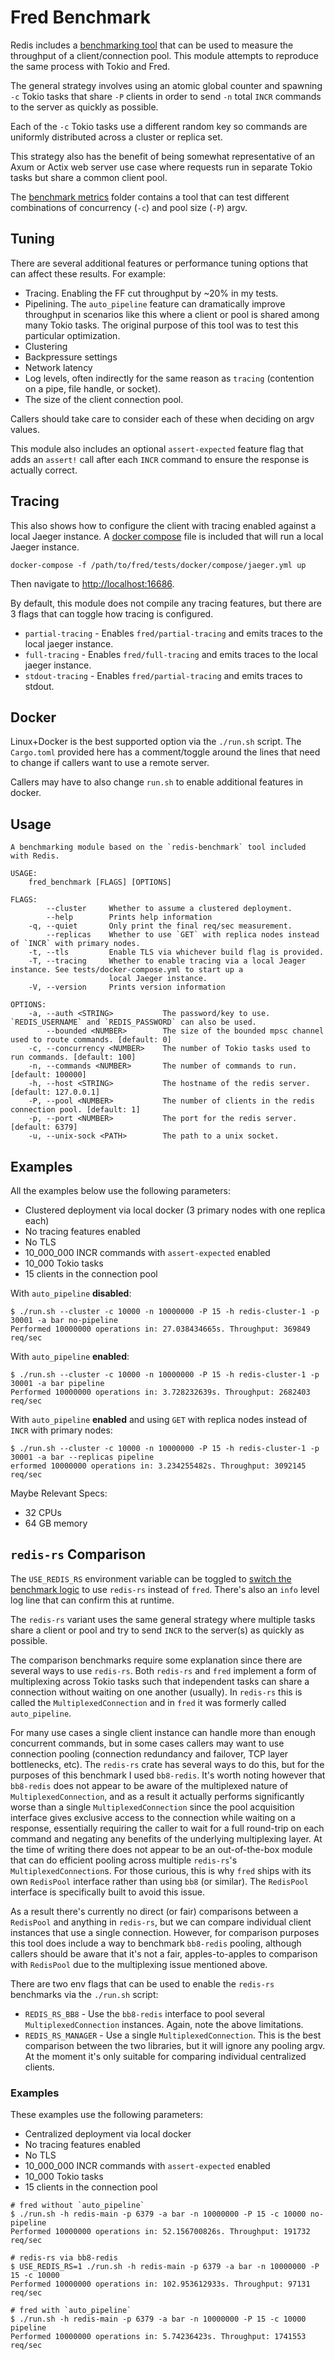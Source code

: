 Fred Benchmark
==============

Redis includes a [benchmarking tool](https://redis.io/docs/management/optimization/benchmarks/) that can be used to
measure the throughput of a client/connection pool. This module attempts to reproduce the same process with Tokio and
Fred.

The general strategy involves using an atomic global counter and spawning `-c` Tokio tasks that share `-P` clients in
order to send `-n` total `INCR` commands to the server as quickly as possible.

Each of the `-c` Tokio tasks use a different random key so commands are uniformly distributed across a cluster or
replica set.

This strategy also has the benefit of being somewhat representative of an Axum or Actix web server use case where
requests run in separate Tokio tasks but share a common client pool.

The [benchmark metrics](../benchmark_metrics) folder contains a tool that can test different combinations of
concurrency (`-c`) and pool size (`-P`) argv.

## Tuning

There are several additional features or performance tuning options that can affect these results. For example:

* Tracing. Enabling the FF cut throughput by ~20% in my tests.
* Pipelining. The `auto_pipeline` feature can dramatically improve throughput in scenarios like this where a client or
  pool is shared among many Tokio tasks. The original purpose of this tool was to test this particular optimization.
* Clustering
* Backpressure settings
* Network latency
* Log levels, often indirectly for the same reason as `tracing` (contention on a pipe, file handle, or socket).
* The size of the client connection pool.

Callers should take care to consider each of these when deciding on argv values.

This module also includes an optional `assert-expected` feature flag that adds an `assert!` call after each `INCR`
command to ensure the response is actually correct.

## Tracing

This also shows how to configure the client with tracing enabled against a local Jaeger instance.
A [docker compose](../../tests/docker/compose/jaeger.yml) file is included that will run a local Jaeger instance.

```
docker-compose -f /path/to/fred/tests/docker/compose/jaeger.yml up
```

Then navigate to <http://localhost:16686>.

By default, this module does not compile any tracing features, but there are 3 flags that can toggle how tracing is
configured.

* `partial-tracing` - Enables `fred/partial-tracing` and emits traces to the local jaeger instance.
* `full-tracing` - Enables `fred/full-tracing` and emits traces to the local jaeger instance.
* `stdout-tracing` - Enables `fred/partial-tracing` and emits traces to stdout.

## Docker

Linux+Docker is the best supported option via the `./run.sh` script. The `Cargo.toml` provided here has a comment/toggle
around the lines that need to change if callers want to use a remote server.

Callers may have to also change `run.sh` to enable additional features in docker.

## Usage

```
A benchmarking module based on the `redis-benchmark` tool included with Redis.

USAGE:
    fred_benchmark [FLAGS] [OPTIONS]

FLAGS:
        --cluster     Whether to assume a clustered deployment.
        --help        Prints help information
    -q, --quiet       Only print the final req/sec measurement.
        --replicas    Whether to use `GET` with replica nodes instead of `INCR` with primary nodes.
    -t, --tls         Enable TLS via whichever build flag is provided.
    -T, --tracing     Whether to enable tracing via a local Jeager instance. See tests/docker-compose.yml to start up a
                      local Jaeger instance.
    -V, --version     Prints version information

OPTIONS:
    -a, --auth <STRING>           The password/key to use. `REDIS_USERNAME` and `REDIS_PASSWORD` can also be used.
        --bounded <NUMBER>        The size of the bounded mpsc channel used to route commands. [default: 0]
    -c, --concurrency <NUMBER>    The number of Tokio tasks used to run commands. [default: 100]
    -n, --commands <NUMBER>       The number of commands to run. [default: 100000]
    -h, --host <STRING>           The hostname of the redis server. [default: 127.0.0.1]
    -P, --pool <NUMBER>           The number of clients in the redis connection pool. [default: 1]
    -p, --port <NUMBER>           The port for the redis server. [default: 6379]
    -u, --unix-sock <PATH>        The path to a unix socket.
```

## Examples

All the examples below use the following parameters:

* Clustered deployment via local docker (3 primary nodes with one replica each)
* No tracing features enabled
* No TLS
* 10_000_000 INCR commands with `assert-expected` enabled
* 10_000 Tokio tasks
* 15 clients in the connection pool

With `auto_pipeline` **disabled**:

```
$ ./run.sh --cluster -c 10000 -n 10000000 -P 15 -h redis-cluster-1 -p 30001 -a bar no-pipeline
Performed 10000000 operations in: 27.038434665s. Throughput: 369849 req/sec
```

With `auto_pipeline` **enabled**:

```
$ ./run.sh --cluster -c 10000 -n 10000000 -P 15 -h redis-cluster-1 -p 30001 -a bar pipeline
Performed 10000000 operations in: 3.728232639s. Throughput: 2682403 req/sec
```

With `auto_pipeline` **enabled** and using `GET` with replica nodes instead of `INCR` with primary nodes:

```
$ ./run.sh --cluster -c 10000 -n 10000000 -P 15 -h redis-cluster-1 -p 30001 -a bar --replicas pipeline
erformed 10000000 operations in: 3.234255482s. Throughput: 3092145 req/sec
```

Maybe Relevant Specs:

* 32 CPUs
* 64 GB memory

## `redis-rs` Comparison

The `USE_REDIS_RS` environment variable can be toggled to [switch the benchmark logic](./src/_redis.rs) to
use `redis-rs` instead of `fred`. There's also an `info` level log line that can confirm this at runtime.

The `redis-rs` variant uses the same general strategy where multiple tasks share a client or pool and try to send `INCR`
to the server(s) as quickly as possible.

The comparison benchmarks require some explanation since there are several ways to use `redis-rs`. Both `redis-rs` and
`fred` implement a form of multiplexing across Tokio tasks such that independent tasks can share a connection without
waiting on one another (usually). In `redis-rs` this is called the `MultiplexedConnection` and in `fred` it was formerly
called `auto_pipeline`.

For many use cases a single client instance can handle more than enough concurrent commands, but in some cases callers
may want to use connection pooling (connection redundancy and failover, TCP layer bottlenecks, etc). The `redis-rs`
crate has several ways to do this, but for the purposes of this benchmark I used `bb8-redis`. It's worth noting however
that `bb8-redis` does not appear to be aware of the multiplexed nature of `MultiplexedConnection`, and as a result it
actually performs significantly worse than a single `MultiplexedConnection` since the pool acquisition interface gives
exclusive access to the connection while waiting on a response, essentially requiring the caller to wait for a full
round-trip on each command and negating any benefits of the underlying multiplexing layer. At the time of writing there
does not appear to be an out-of-the-box module that can do efficient pooling across multiple `redis-rs`'s
`MultiplexedConnection`s. For those curious, this is why `fred` ships with its own `RedisPool` interface rather than
using `bb8` (or similar). The `RedisPool` interface is specifically built to avoid this issue.

As a result there's currently no direct (or fair) comparisons between a `RedisPool` and anything in
`redis-rs`, but we can compare individual client instances that use a single connection. However, for comparison
purposes this tool does include a way to benchmark `bb8-redis` pooling, although callers should be aware that it's not a
fair, apples-to-apples to comparison with `RedisPool` due to the multiplexing issue mentioned above.

There are two env flags that can be used to enable the `redis-rs` benchmarks via the `./run.sh` script:

* `REDIS_RS_BB8` - Use the `bb8-redis` interface to pool several `MultiplexedConnection` instances. Again, note the
  above limitations.
* `REDIS_RS_MANAGER` - Use a single `MultiplexedConnection`. This is the best comparison between the two libraries, but
  it will ignore any pooling argv. At the moment it's only suitable for comparing individual centralized clients.

### Examples

These examples use the following parameters:

* Centralized deployment via local docker
* No tracing features enabled
* No TLS
* 10_000_000 INCR commands with `assert-expected` enabled
* 10_000 Tokio tasks
* 15 clients in the connection pool

```
# fred without `auto_pipeline` 
$ ./run.sh -h redis-main -p 6379 -a bar -n 10000000 -P 15 -c 10000 no-pipeline
Performed 10000000 operations in: 52.156700826s. Throughput: 191732 req/sec

# redis-rs via bb8-redis
$ USE_REDIS_RS=1 ./run.sh -h redis-main -p 6379 -a bar -n 10000000 -P 15 -c 10000
Performed 10000000 operations in: 102.953612933s. Throughput: 97131 req/sec

# fred with `auto_pipeline`
$ ./run.sh -h redis-main -p 6379 -a bar -n 10000000 -P 15 -c 10000 pipeline
Performed 10000000 operations in: 5.74236423s. Throughput: 1741553 req/sec
```
